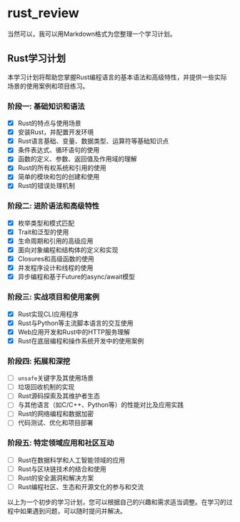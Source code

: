 # rust_review

当然可以，我可以用Markdown格式为您整理一个学习计划。

## Rust学习计划

本学习计划将帮助您掌握Rust编程语言的基本语法和高级特性，并提供一些实际场景的使用案例和项目练习。

### 阶段一: 基础知识和语法

- [x] Rust的特点与使用场景
- [x] 安装Rust，并配置开发环境
- [x] Rust语言基础、变量、数据类型、运算符等基础知识点
- [x] 条件表达式、循环语句的使用
- [x] 函数的定义、参数、返回值及作用域的理解
- [x] Rust的所有权系统和引用的使用
- [x] 简单的模块和包的创建和使用
- [x] Rust的错误处理机制

### 阶段二: 进阶语法和高级特性

- [x] 枚举类型和模式匹配
- [x] Trait和泛型的使用
- [x] 生命周期和引用的高级应用
- [x] 面向对象编程和结构体的定义和实现
- [x] Closures和高级函数的使用
- [x] 并发程序设计和线程的使用
- [x] 异步编程和基于Future的async/await模型

### 阶段三: 实战项目和使用案例

- [x] Rust实现CLI应用程序
- [x] Rust与Python等主流脚本语言的交互使用
- [x] Web应用开发和Rust中的HTTP服务理解
- [x] Rust在底层编程和操作系统开发中的使用案例

### 阶段四: 拓展和深挖

- [ ] `unsafe`关键字及其使用场景
- [ ] 垃圾回收机制的实现
- [ ] Rust源码探索及其维护者生态
- [ ] 与其他语言（如C/C++、Python等）的性能对比及应用实践
- [ ] Rust的网络编程和数据加密
- [ ] 代码测试、优化和项目部署

### 阶段五: 特定领域应用和社区互动

- [ ] Rust在数据科学和人工智能领域的应用
- [ ] Rust与区块链技术的结合和使用
- [ ] Rust的安全漏洞和解决方案
- [ ] Rust编程社区、生态和开源文化的参与和交流 

以上为一个初步的学习计划，您可以根据自己的兴趣和需求适当调整。在学习的过程中如果遇到问题，可以随时提问并解决。

